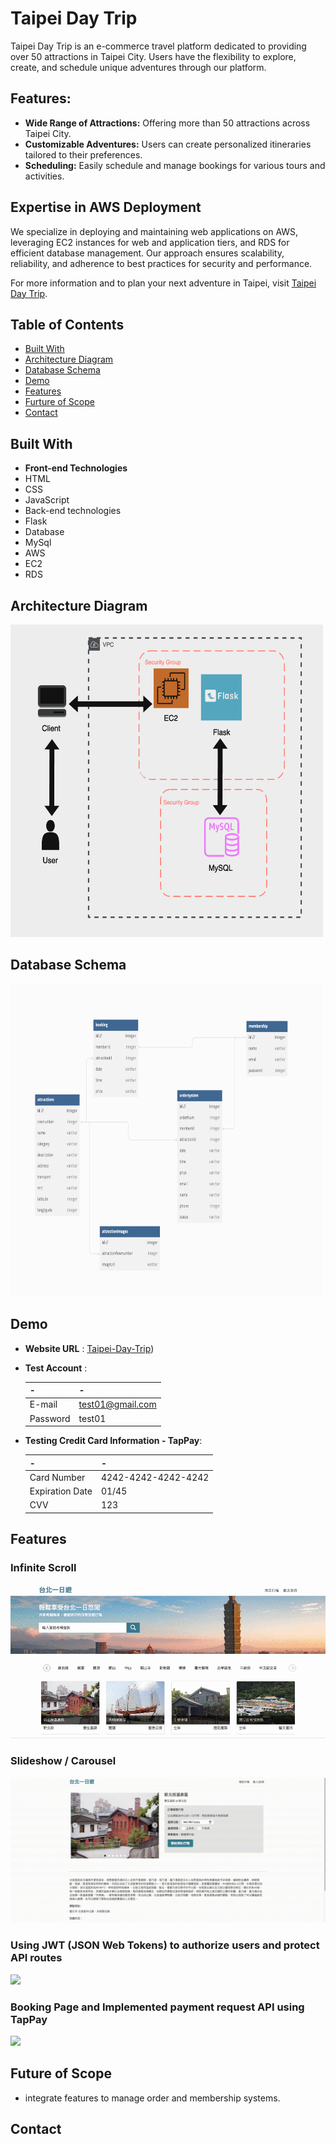 # Taipei Day Trip

Taipei Day Trip is an e-commerce travel platform dedicated to providing over 50 attractions in Taipei City. Users have the flexibility to explore, create, and schedule unique adventures through our platform.

## Features:
- **Wide Range of Attractions:** Offering more than 50 attractions across Taipei City.
- **Customizable Adventures:** Users can create personalized itineraries tailored to their preferences.
- **Scheduling:** Easily schedule and manage bookings for various tours and activities.

## Expertise in AWS Deployment
We specialize in deploying and maintaining web applications on AWS, leveraging EC2 instances for web and application tiers, and RDS for efficient database management. Our approach ensures scalability, reliability, and adherence to best practices for security and performance.

For more information and to plan your next adventure in Taipei, visit [Taipei Day Trip](https://sptaipeidaytrip.leechih.us/).

## Table of Contents

 - [Built With](#built_with)
 - [Architecture Diagram](#architecture_diagram)
 - [Database Schema](#database_schema)
 - [Demo](#demo)
 - [Features](#features)
 - [Furture of Scope](#future_scope)
 - [Contact](#contact)

## Built With <a name= "built_with"></a>
- **Front-end Technologies**
 - HTML
 - CSS
 - JavaScript
- Back-end technologies
 - Flask
- Database
 - MySql
- AWS
 - EC2
 - RDS

## Architecture Diagram <a name = "architecture_diagram">
<img src="https://github.com/j22868706/taipeiDayTrip/blob/main/demo/Architecture%20Diagram.png" alt="architecture diagram" width="500" height ="500">

## Database Schema <a name = "database_schema">
<img src="https://github.com/j22868706/taipeiDayTrip/blob/main/demo/ER%20diagram.png" alt="database schema" width = "500" height = "500" >

## Demo <a name = "demo"></a>
* **Website URL** : [Taipei-Day-Trip](http://44.196.136.245:3000/))
* **Test Account** : 

  |-|-|
  | ------ | ------ |
  | E-mail | test01@gmail.com |
  | Password | test01 |
* **Testing Credit Card Information - TapPay**:

  |-|-|
  | ------ | ------ |
  | Card Number | 4242-4242-4242-4242 |
  | Expiration Date | 01/45 |
  | CVV | 123 |

## Features <a name= "features"></a>

### Infinite Scroll

<img src="https://github.com/j22868706/taipeiDayTrip/blob/main/demo/Infinite%20Scroll.gif" >

### Slideshow / Carousel

<img src="https://github.com/j22868706/taipeiDayTrip/blob/main/demo/Slideshow%20_%20Carousel%20(2).gif">

### Using JWT (JSON Web Tokens) to authorize users and protect API routes

<img src="https://github.com/j22868706/taipeiDayTrip/blob/main/demo/Authenication.gif" >

### Booking Page and Implemented payment request API using TapPay

<img src="https://github.com/j22868706/taipeiDayTrip/blob/main/demo/Third%20part%20online%20payment.gif">

## Future of Scope <a name= "future_scope"></a>
 - integrate features to manage order and membership systems.

## Contact <a name="contact">
